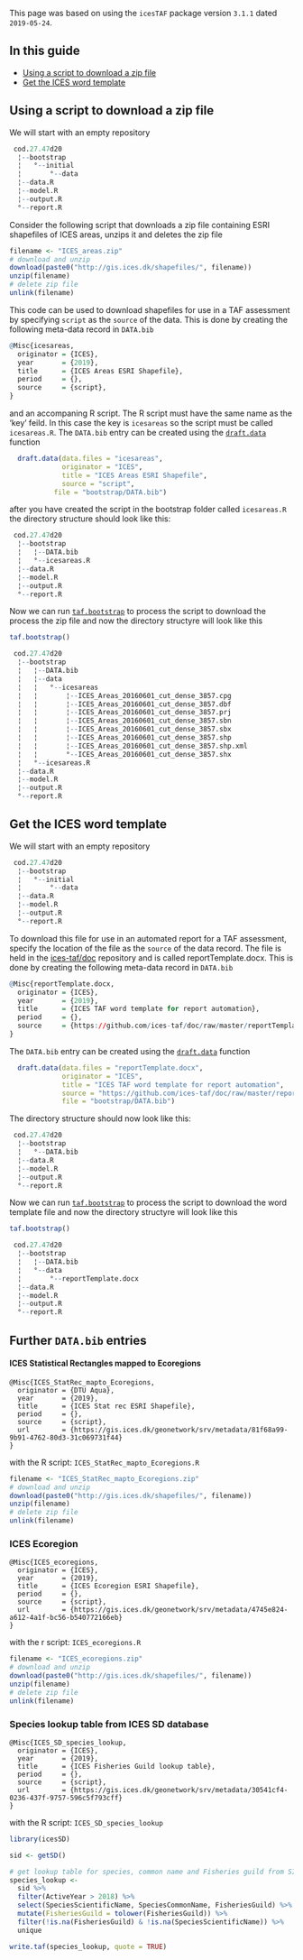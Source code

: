 
This page was based on using the `icesTAF` package version `3.1.1` dated
`2019-05-24`.

## In this guide

  - [Using a script to download a zip
    file](#Using-a-script-to-download-a-zip-file)
  - [Get the ICES word template](#Get-the-ICES-word-template)

## Using a script to download a zip file

We will start with an empty repository

``` r
 cod.27.47d20    
  ¦--bootstrap   
  ¦   °--initial 
  ¦       °--data
  ¦--data.R      
  ¦--model.R     
  ¦--output.R    
  °--report.R    
```

Consider the following script that downloads a zip file containing ESRI
shapefiles of ICES areas, unzips it and deletes the zip file

``` r
filename <- "ICES_areas.zip"
# download and unzip
download(paste0("http://gis.ices.dk/shapefiles/", filename))
unzip(filename)
# delete zip file
unlink(filename)
```

This code can be used to download shapefiles for use in a TAF assessment
by specifying `script` as the `source` of the data. This is done by
creating the following meta-data record in `DATA.bib`

``` r
@Misc{icesareas,
  originator = {ICES},
  year       = {2019},
  title      = {ICES Areas ESRI Shapefile},
  period     = {},
  source     = {script},
}
```

and an accompaning R script. The R script must have the same name as the
‘key’ feild. In this case the key is `icesareas` so the script must be
called `icesareas.R`. The `DATA.bib` entry can be created using the
[`draft.data`](https://rdrr.io/cran/icesTAF/man/draft.data.html)
function

``` r
  draft.data(data.files = "icesareas",
             originator = "ICES", 
             title = "ICES Areas ESRI Shapefile",
             source = "script",
           file = "bootstrap/DATA.bib")
```

after you have created the script in the bootstrap folder called
`icesareas.R` the directory structure should look like this:

``` r
 cod.27.47d20       
  ¦--bootstrap      
  ¦   ¦--DATA.bib   
  ¦   °--icesareas.R
  ¦--data.R         
  ¦--model.R        
  ¦--output.R       
  °--report.R       
```

Now we can run
[`taf.bootstrap`](https://rdrr.io/cran/icesTAF/man/taf.bootstrap.html)
to process the script to download the process the zip file and now the
directory structyre will look like this

``` r
taf.bootstrap()
```

``` r
 cod.27.47d20                                              
  ¦--bootstrap                                             
  ¦   ¦--DATA.bib                                          
  ¦   ¦--data                                              
  ¦   ¦   °--icesareas                                     
  ¦   ¦       ¦--ICES_Areas_20160601_cut_dense_3857.cpg    
  ¦   ¦       ¦--ICES_Areas_20160601_cut_dense_3857.dbf    
  ¦   ¦       ¦--ICES_Areas_20160601_cut_dense_3857.prj    
  ¦   ¦       ¦--ICES_Areas_20160601_cut_dense_3857.sbn    
  ¦   ¦       ¦--ICES_Areas_20160601_cut_dense_3857.sbx    
  ¦   ¦       ¦--ICES_Areas_20160601_cut_dense_3857.shp    
  ¦   ¦       ¦--ICES_Areas_20160601_cut_dense_3857.shp.xml
  ¦   ¦       °--ICES_Areas_20160601_cut_dense_3857.shx    
  ¦   °--icesareas.R                                       
  ¦--data.R                                                
  ¦--model.R                                               
  ¦--output.R                                              
  °--report.R                                              
```

## Get the ICES word template

We will start with an empty repository

``` r
 cod.27.47d20    
  ¦--bootstrap   
  ¦   °--initial 
  ¦       °--data
  ¦--data.R      
  ¦--model.R     
  ¦--output.R    
  °--report.R    
```

To download this file for use in an automated report for a TAF
assessment, specify the location of the file as the `source` of the data
record. The file is held in the
[ices-taf/doc](https://github.com/ices-taf/doc) repository and is called
reportTemplate.docx. This is done by creating the following meta-data
record in `DATA.bib`

``` r
@Misc{reportTemplate.docx,
  originator = {ICES},
  year       = {2019},
  title      = {ICES TAF word template for report automation},
  period     = {},
  source     = {https://github.com/ices-taf/doc/raw/master/reportTemplate.docx},
}
```

The `DATA.bib` entry can be created using the
[`draft.data`](https://rdrr.io/cran/icesTAF/man/draft.data.html)
function

``` r
  draft.data(data.files = "reportTemplate.docx",
             originator = "ICES",
             title = "ICES TAF word template for report automation",
             source = "https://github.com/ices-taf/doc/raw/master/reportTemplate.docx",
             file = "bootstrap/DATA.bib")
```

The directory structure should now look like this:

``` r
 cod.27.47d20    
  ¦--bootstrap   
  ¦   °--DATA.bib
  ¦--data.R      
  ¦--model.R     
  ¦--output.R    
  °--report.R    
```

Now we can run
[`taf.bootstrap`](https://rdrr.io/cran/icesTAF/man/taf.bootstrap.html)
to process the script to download the word template file and now the
directory structyre will look like this

``` r
taf.bootstrap()
```

``` r
 cod.27.47d20                   
  ¦--bootstrap                  
  ¦   ¦--DATA.bib               
  ¦   °--data                   
  ¦       °--reportTemplate.docx
  ¦--data.R                     
  ¦--model.R                    
  ¦--output.R                   
  °--report.R                   
```

## Further `DATA.bib` entries

#### ICES Statistical Rectangles mapped to Ecoregions

    @Misc{ICES_StatRec_mapto_Ecoregions,
      originator = {DTU Aqua},
      year       = {2019},
      title      = {ICES Stat rec ESRI Shapefile},
      period     = {},
      source     = {script},
      url        = {https://gis.ices.dk/geonetwork/srv/metadata/81f68a99-9b91-4762-80d3-31c069731f44}
    }

with the R script: `ICES_StatRec_mapto_Ecoregions.R`

``` r
filename <- "ICES_StatRec_mapto_Ecoregions.zip"
# download and unzip
download(paste0("http://gis.ices.dk/shapefiles/", filename))
unzip(filename)
# delete zip file
unlink(filename)
```

### ICES Ecoregion

    @Misc{ICES_ecoregions,
      originator = {ICES},
      year       = {2019},
      title      = {ICES Ecoregion ESRI Shapefile},
      period     = {},
      source     = {script},
      url        = {https://gis.ices.dk/geonetwork/srv/metadata/4745e824-a612-4a1f-bc56-b540772166eb}
    }

with the r script: `ICES_ecoregions.R`

``` r
filename <- "ICES_ecoregions.zip"
# download and unzip
download(paste0("http://gis.ices.dk/shapefiles/", filename))
unzip(filename)
# delete zip file
unlink(filename)
```

### Species lookup table from ICES SD database

    @Misc{ICES_SD_species_lookup,
      originator = {ICES},
      year       = {2019},
      title      = {ICES Fisheries Guild lookup table},
      period     = {},
      source     = {script},
      url        = {https://gis.ices.dk/geonetwork/srv/metadata/30541cf4-0236-437f-9757-596c5f793cff}
    }

with the R script: `ICES_SD_species_lookup`

``` r
library(icesSD)

sid <- getSD()

# get lookup table for species, common name and Fisheries guild from SID
species_lookup <- 
  sid %>%
  filter(ActiveYear > 2018) %>%
  select(SpeciesScientificName, SpeciesCommonName, FisheriesGuild) %>%
  mutate(FisheriesGuild = tolower(FisheriesGuild)) %>%
  filter(!is.na(FisheriesGuild) & !is.na(SpeciesScientificName)) %>%
  unique

write.taf(species_lookup, quote = TRUE)
```
